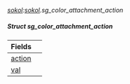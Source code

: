 _[sokol](../../modules/sokol/sokol-module.md):[sokol](../../modules/sokol/sokol-module.md).sg\_color\_attachment\_action_
##### Struct sg\_color\_attachment\_action

| Fields | |
|:---|:---|
| [action](sokol-sg_color_attachment_action-action.md) |  |
| [val](sokol-sg_color_attachment_action-val.md) |  |
